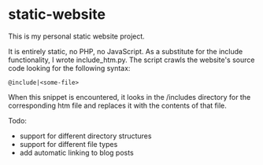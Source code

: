# static-website
This is my personal static website project.

It is entirely static, no PHP, no JavaScript. As a substitute for the include functionality, I wrote include_htm.py.
The script crawls the website's source code looking for the following syntax:
```
@include|<some-file>
```
When this snippet is encountered, it looks in the /includes directory for the corresponding htm file and replaces it with the contents of that file.

Todo:
  - support for different directory structures
  - support for different file types
  - add automatic linking to blog posts
